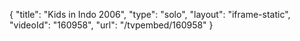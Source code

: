{
    "title": "Kids in Indo 2006",
    "type": "solo",
    "layout": "iframe-static",
    "videoId": "160958",
    "url": "\/tvpembed\/160958"
}
